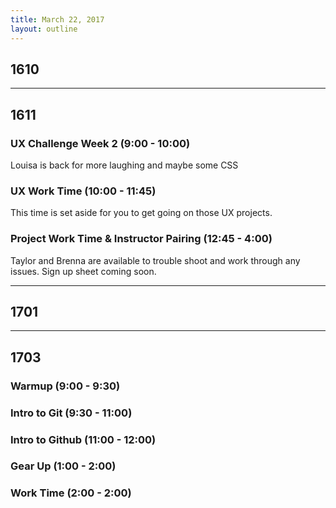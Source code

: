 ```yaml
---
title: March 22, 2017
layout: outline
---
```


## 1610

-----------------------------------------------

## 1611

### UX Challenge Week 2 (9:00 - 10:00)  
Louisa is back for more laughing and maybe some CSS

### UX Work Time (10:00 - 11:45)  
This time is set aside for you to get going on those UX projects.

### Project Work Time & Instructor Pairing (12:45 - 4:00)
Taylor and Brenna are available to trouble shoot and work through any issues. Sign up sheet coming soon.  


-----------------------------------------------

## 1701


-----------------------------------------------

## 1703

### Warmup (9:00 - 9:30)

### Intro to Git (9:30 - 11:00)

### Intro to Github (11:00 - 12:00)

### Gear Up (1:00 - 2:00)

### Work Time (2:00 - 2:00)
